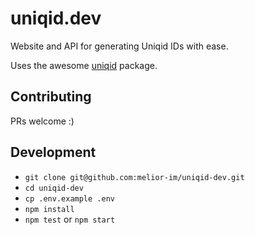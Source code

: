 # uniqid.dev

Website and API for generating Uniqid IDs with ease.

Uses the awesome [uniqid](https://www.npmjs.com/package/uniqid) package.

## Contributing

PRs welcome :)

## Development

- `git clone git@github.com:melior-im/uniqid-dev.git`
- `cd uniqid-dev`
- `cp .env.example .env`
- `npm install`
- `npm test` or `npm start`
